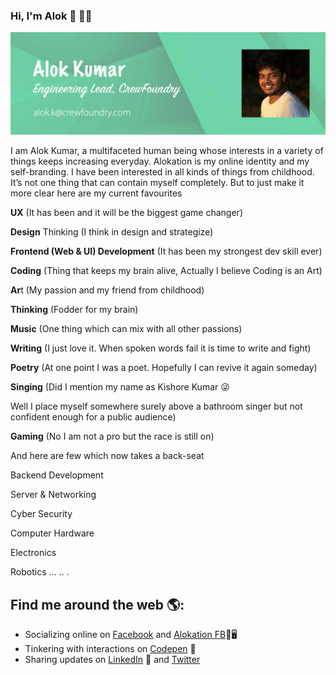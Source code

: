 ### Hi, I'm Alok 👋 👨‍💻

<img src="https://raw.githubusercontent.com/alokCrewFoundry/alokCrewFoundry/master/alokcrewfoundry-gh-header-image.jpg" alt="banner that says Alok 
">

I am Alok Kumar, a multifaceted human being whose interests in a variety of things keeps increasing everyday.
Alokation is my online identity and my self-branding. I have been interested in all kinds of things from childhood. It’s not one thing that can contain myself completely.
But to just make it more clear here are my current favourites

**UX** (It has been and it will be the biggest game changer)

**Design** Thinking (I think in design and strategize)

**Frontend (Web & UI) Development** (It has been my strongest dev skill ever)

**Coding** (Thing that keeps my brain alive, Actually I believe Coding is an Art)

**Ar**t (My passion and my friend from childhood)

**Thinking** (Fodder for my brain)

**Music** (One thing which can mix with all other passions)

**Writing** (I just love it. When spoken words fail it is time to write and fight)

**Poetry** (At one point I was a poet. Hopefully I can revive it again someday)

**Singing** (Did I mention my name as Kishore Kumar 😜

Well I place myself somewhere surely above a bathroom singer but not confident enough for a public audience)

**Gaming** (No I am not a pro but the race is still on)

And here are few which now takes a back-seat

Backend Development

Server & Networking

Cyber Security

Computer Hardware

Electronics

Robotics
...
..
.
<!--
**alokCrewFoundry/alokCrewFoundry** is a ✨ _special_ ✨ repository because its `README.md` (this file) appears on your GitHub profile.

Here are some ideas to get you started:

- 🔭 I’m currently working on ...
- 🌱 I’m currently learning ...
- 👯 I’m looking to collaborate on ...
- 🤔 I’m looking for help with ...
- 💬 Ask me about ...
- 📫 How to reach me: ...
- 😄 Pronouns: ...
- ⚡ Fun fact: ...
-->

## Find me around the web 🌎:
- Socializing online on <a href="https://www.facebook.com/alok.kumar2">Facebook</a> and <a href="https://www.facebook.com/alokation">Alokation FB</a>👫🖥
- Tinkering with interactions on <a href="https://codepen.io/alok"> Codepen</a> 🏓
- Sharing updates on <a href="https://www.linkedin.com/in/alok108/">LinkedIn</a> 💼 and <a href="https://www.twitter.com/_alok108/">Twitter</a>
